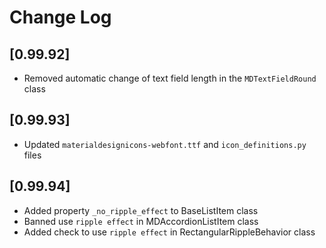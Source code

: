 # Change Log


## [0.99.92]

  - Removed automatic change of text field length in the `MDTextFieldRound` class

## [0.99.93]

  - Updated `materialdesignicons-webfont.ttf` and `icon_definitions.py` files

## [0.99.94]

  - Added property `_no_ripple_effect` to BaseListItem class
  - Banned use `ripple effect` in MDAccordionListItem class
  - Added check to use `ripple effect` in RectangularRippleBehavior class